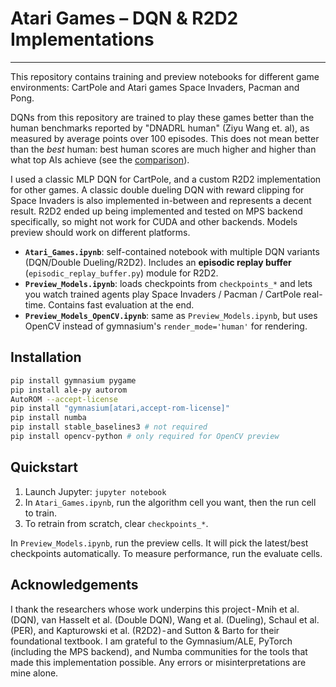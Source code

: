 # Atari Games – DQN & R2D2 Implementations

---

This repository contains training and preview notebooks for different game environments: CartPole and Atari games Space Invaders, Pacman and Pong.

DQNs from this repository are trained to play these games better than the human benchmarks reported by "DNADRL human" (Ziyu Wang et. al), as measured by average points over 100 episodes. This does not mean better than the _best_ human: best human scores are much higher and higher than what top AIs achieve (see the [comparison](https://eject.com.au/sodeepdude/comparison-of-human-scores-and-human-scores-in-atari/)).

I used a classic MLP DQN for CartPole, and a custom R2D2 implementation for other games. A classic double dueling DQN with reward clipping for Space Invaders is also implemented in-between and represents a decent result. R2D2 ended up being implemented and tested on MPS backend specifically, so might not work for CUDA and other backends. Models preview should work on different platforms.

* **`Atari_Games.ipynb`**: self-contained notebook with multiple DQN variants (DQN/Double Dueling/R2D2). Includes an **episodic replay buffer** (`episodic_replay_buffer.py`) module for R2D2.
* **`Preview_Models.ipynb`**: loads checkpoints from `checkpoints_*` and lets you watch trained agents play Space Invaders / Pacman / CartPole real-time. Contains fast evaluation at the end.
* **`Preview_Models_OpenCV.ipynb`**: same as `Preview_Models.ipynb`, but uses OpenCV instead of gymnasium's `render_mode='human'` for rendering.

## Installation
```bash
pip install gymnasium pygame
pip install ale-py autorom
AutoROM --accept-license
pip install "gymnasium[atari,accept-rom-license]"
pip install numba
pip install stable_baselines3 # not required
pip install opencv-python # only required for OpenCV preview
```

## Quickstart

1. Launch Jupyter: `jupyter notebook`
2. In `Atari_Games.ipynb`, run the algorithm cell you want, then the run cell to train.
3. To retrain from scratch, clear `checkpoints_*`.

In `Preview_Models.ipynb`, run the preview cells. It will pick the latest/best checkpoints automatically. To measure performance, run the evaluate cells.

## Acknowledgements
I thank the researchers whose work underpins this project - Mnih et al. (DQN), van Hasselt et al. (Double DQN), Wang et al. (Dueling), Schaul et al. (PER), and Kapturowski et al. (R2D2) - and Sutton & Barto for their foundational textbook. I am grateful to the Gymnasium/ALE, PyTorch (including the MPS backend), and Numba communities for the tools that made this implementation possible. Any errors or misinterpretations are mine alone.